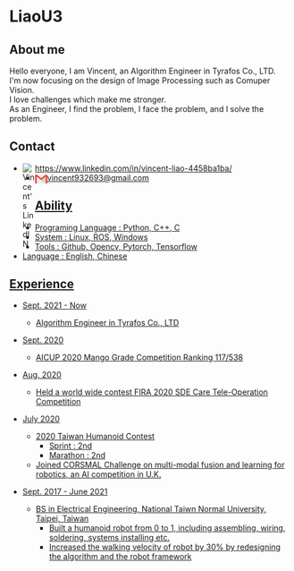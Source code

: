 # LiaoU3

## About me
Hello everyone, I am Vincent, an Algorithm Engineer in Tyrafos Co., LTD.  
I'm now focusing on the design of Image Processing such as Comuper Vision.  
I love challenges which make me stronger.  
As an Engineer, I find the problem, I face the problem, and I solve the problem.


## Contact
* <a href="https://www.linkedin.com/in/vincent-liao-4458ba1ba/">
  <img align="left" alt="Vincent's LinkedIN" width="22px" src="https://raw.githubusercontent.com/peterthehan/peterthehan/master/assets/linkedin.svg" />
   https://www.linkedin.com/in/vincent-liao-4458ba1ba/

* <a href="vincent932693@gmail.com">
  <img align="left" alt="Vincent's Gmail" width="22px" src="https://github.com/njanirudh/njanirudh/blob/master/assets/gmail.png" />
   vincent932693@gmail.com

## Ability
* Programing Language : Python, C++, C
* System : Linux, ROS, Windows
* Tools : Github, Opencv, Pytorch, Tensorflow
* Language : English, Chinese

## Experience
* Sept. 2021 - Now 
    * Algorithm Engineer in Tyrafos Co., LTD

* Sept. 2020
    * AICUP 2020 Mango Grade Competition Ranking 117/538

* Aug. 2020
    * Held a world wide contest FIRA 2020 SDE Care Tele-Operation Competition

* July 2020
    * 2020 Taiwan Humanoid Contest
        * Sprint : 2nd
        * Marathon : 2nd
    * Joined CORSMAL Challenge on multi-modal fusion and learning for robotics, an AI competition in U.K.

* Sept. 2017 - June 2021
    * BS in Electrical Engineering, National Taiwn Normal University, Taipei, Taiwan
        * Built a humanoid robot from 0 to 1, including assembling, wiring, soldering, systems installing etc.
        * Increased  the walking velocity of robot by 30% by redesigning the algorithm and the robot framework
